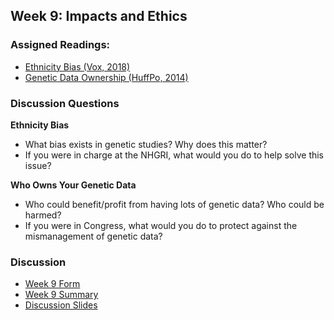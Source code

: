 ## Week 9: Impacts and Ethics 

### Assigned Readings:

- [Ethnicity Bias (Vox, 2018)](https://www.vox.com/science-and-health/2018/10/22/17983568/dna-tests-precision-medicine-genetics-gwas-diversity-all-of-us)
- [Genetic Data Ownership (HuffPo, 2014)](https://www.huffpost.com/entry/who-owns-your-genetic-data_b_5489096)

### Discussion Questions

**Ethnicity Bias**
- What bias exists in genetic studies? Why does this matter? 
- If you were in charge at the NHGRI, what would you do to help solve this issue? 

**Who Owns Your Genetic Data**
- Who could benefit/profit from having lots of genetic data? Who could be harmed?
- If you were in Congress, what would you do to protect against the mismanagement of genetic data?

### Discussion 

- [Week 9 Form](https://docs.google.com/forms/d/e/1FAIpQLSc9T3iVAJodssak9zNWmhCBOOVOCbGE-T1juo-PsaWKDpfEhA/viewform?usp=sf_link)
- [Week 9 Summary](https://htmlpreview.github.io/?https://github.com/ShanEllis/Genetic-Variation/blob/master/09_ethics/discussion_week9.html)
- [Discussion Slides](https://github.com/ShanEllis/Genetic-Variation/tree/master/09_ethics/09_ethics.pdf)
